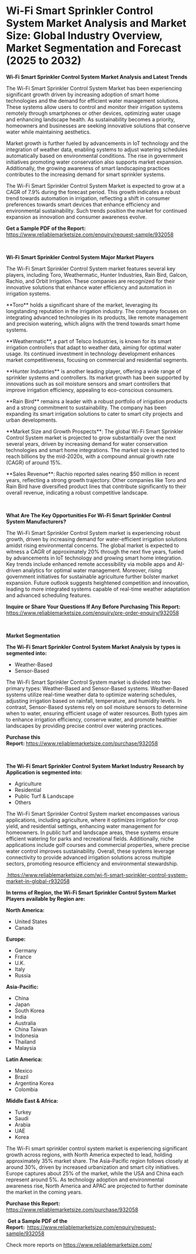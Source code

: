 <p><h1>Wi-Fi Smart Sprinkler Control System Market Analysis and Market Size: Global Industry Overview, Market Segmentation and Forecast (2025 to 2032)</h1></p><p><strong>Wi-Fi Smart Sprinkler Control System Market Analysis and Latest Trends</strong></p>
<p><p>The Wi-Fi Smart Sprinkler Control System Market has been experiencing significant growth driven by increasing adoption of smart home technologies and the demand for efficient water management solutions. These systems allow users to control and monitor their irrigation systems remotely through smartphones or other devices, optimizing water usage and enhancing landscape health. As sustainability becomes a priority, homeowners and businesses are seeking innovative solutions that conserve water while maintaining aesthetics.</p><p>Market growth is further fueled by advancements in IoT technology and the integration of weather data, enabling systems to adjust watering schedules automatically based on environmental conditions. The rise in government initiatives promoting water conservation also supports market expansion. Additionally, the growing awareness of smart landscaping practices contributes to the increasing demand for smart sprinkler systems.</p><p>The Wi-Fi Smart Sprinkler Control System Market is expected to grow at a CAGR of 7.9% during the forecast period. This growth indicates a robust trend towards automation in irrigation, reflecting a shift in consumer preferences towards smart devices that enhance efficiency and environmental sustainability. Such trends position the market for continued expansion as innovation and consumer awareness evolve.</p></p>
<p><strong>Get a Sample PDF of the Report:&nbsp;</strong> <a href="https://www.reliablemarketsize.com/enquiry/request-sample/932058?utm_campaign=2459&utm_medium=2&utm_source=Github&utm_content=ia&utm_term=21032025&utm_id=wi-fi-smart-sprinkler-control-system">https://www.reliablemarketsize.com/enquiry/request-sample/932058</a></p>
<p>&nbsp;</p>
<p><strong>Wi-Fi Smart Sprinkler Control System Major Market Players</strong></p>
<p><p>The Wi-Fi Smart Sprinkler Control System market features several key players, including Toro, Weathermatic, Hunter Industries, Rain Bird, Galcon, Rachio, and Orbit Irrigation. These companies are recognized for their innovative solutions that enhance water efficiency and automation in irrigation systems.</p><p>**Toro** holds a significant share of the market, leveraging its longstanding reputation in the irrigation industry. The company focuses on integrating advanced technologies in its products, like remote management and precision watering, which aligns with the trend towards smart home systems.</p><p>**Weathermatic**, a part of Telsco Industries, is known for its smart irrigation controllers that adapt to weather data, aiming for optimal water usage. Its continued investment in technology development enhances market competitiveness, focusing on commercial and residential segments.</p><p>**Hunter Industries** is another leading player, offering a wide range of sprinkler systems and controllers. Its market growth has been supported by innovations such as soil moisture sensors and smart controllers that improve irrigation efficiency, appealing to eco-conscious consumers.</p><p>**Rain Bird** remains a leader with a robust portfolio of irrigation products and a strong commitment to sustainability. The company has been expanding its smart irrigation solutions to cater to smart city projects and urban developments.</p><p>**Market Size and Growth Prospects**: The global Wi-Fi Smart Sprinkler Control System market is projected to grow substantially over the next several years, driven by increasing demand for water conservation technologies and smart home integrations. The market size is expected to reach billions by the mid-2020s, with a compound annual growth rate (CAGR) of around 15%.</p><p>**Sales Revenue**: Rachio reported sales nearing $50 million in recent years, reflecting a strong growth trajectory. Other companies like Toro and Rain Bird have diversified product lines that contribute significantly to their overall revenue, indicating a robust competitive landscape.</p></p>
<p>&nbsp;</p>
<p><strong>What Are The Key Opportunities For Wi-Fi Smart Sprinkler Control System Manufacturers?</strong></p>
<p><p>The Wi-Fi Smart Sprinkler Control System market is experiencing robust growth, driven by increasing demand for water-efficient irrigation solutions amidst rising environmental concerns. The global market is expected to witness a CAGR of approximately 20% through the next five years, fueled by advancements in IoT technology and growing smart home integration. Key trends include enhanced remote accessibility via mobile apps and AI-driven analytics for optimal water management. Moreover, rising government initiatives for sustainable agriculture further bolster market expansion. Future outlook suggests heightened competition and innovation, leading to more integrated systems capable of real-time weather adaptation and advanced scheduling features.</p></p>
<p><strong>Inquire or Share Your Questions If Any Before Purchasing This Report:</strong> <a href="https://www.reliablemarketsize.com/enquiry/pre-order-enquiry/932058?utm_campaign=2459&utm_medium=2&utm_source=Github&utm_content=ia&utm_term=21032025&utm_id=wi-fi-smart-sprinkler-control-system">https://www.reliablemarketsize.com/enquiry/pre-order-enquiry/932058</a></p>
<p>&nbsp;</p>
<p><strong>Market Segmentation</strong></p>
<p><strong>The Wi-Fi Smart Sprinkler Control System Market Analysis by types is segmented into:</strong></p>
<p><ul><li>Weather-Based</li><li>Sensor-Based</li></ul></p>
<p><p>The Wi-Fi Smart Sprinkler Control System market is divided into two primary types: Weather-Based and Sensor-Based systems. Weather-Based systems utilize real-time weather data to optimize watering schedules, adjusting irrigation based on rainfall, temperature, and humidity levels. In contrast, Sensor-Based systems rely on soil moisture sensors to determine when to water, ensuring efficient usage of water resources. Both types aim to enhance irrigation efficiency, conserve water, and promote healthier landscapes by providing precise control over watering practices.</p></p>
<p><strong>Purchase this Report:&nbsp;</strong><a href="https://www.reliablemarketsize.com/purchase/932058?utm_campaign=2459&utm_medium=2&utm_source=Github&utm_content=ia&utm_term=21032025&utm_id=wi-fi-smart-sprinkler-control-system">https://www.reliablemarketsize.com/purchase/932058</a></p>
<p>&nbsp;</p>
<p><strong>The Wi-Fi Smart Sprinkler Control System Market Industry Research by Application is segmented into:</strong></p>
<p><ul><li>Agriculture</li><li>Residential</li><li>Public Turf & Landscape</li><li>Others</li></ul></p>
<p><p>The Wi-Fi Smart Sprinkler Control System market encompasses various applications, including agriculture, where it optimizes irrigation for crop yield, and residential settings, enhancing water management for homeowners. In public turf and landscape areas, these systems ensure efficient watering for parks and recreational fields. Additionally, niche applications include golf courses and commercial properties, where precise water control improves sustainability. Overall, these systems leverage connectivity to provide advanced irrigation solutions across multiple sectors, promoting resource efficiency and environmental stewardship.</p></p>
<p><a href="https://www.reliablemarketsize.com/wi-fi-smart-sprinkler-control-system-market-in-global-r932058?utm_campaign=2459&utm_medium=2&utm_source=Github&utm_content=ia&utm_term=21032025&utm_id=wi-fi-smart-sprinkler-control-system">&nbsp;https://www.reliablemarketsize.com/wi-fi-smart-sprinkler-control-system-market-in-global-r932058</a></p>
<p><strong>In terms of Region, the Wi-Fi Smart Sprinkler Control System Market Players available by Region are:</strong></p>
<p>
    <p> <strong> North America: </strong>
        <ul>
            <li>United States</li>
            <li>Canada</li>
        </ul>
        </p> 
    <p> <strong> Europe: </strong>
        <ul>
            <li>Germany</li>
            <li>France</li>
            <li>U.K.</li>
            <li>Italy</li>
            <li>Russia</li>
        </ul>
        </p> 
    <p> <strong> Asia-Pacific: </strong>
        <ul>
            <li>China</li>
            <li>Japan</li>
            <li>South Korea</li>
            <li>India</li>
            <li>Australia</li>
            <li>China Taiwan</li>
            <li>Indonesia</li>
            <li>Thailand</li>
            <li>Malaysia</li>
        </ul>
        </p> 
    <p> <strong> Latin America: </strong>
        <ul>
            <li>Mexico</li>
            <li>Brazil</li>
            <li>Argentina Korea</li>
            <li>Colombia</li>
        </ul>
        </p> 
    <p> <strong> Middle East & Africa: </strong>
        <ul>
            <li>Turkey</li>
            <li>Saudi</li>
            <li>Arabia</li>
            <li>UAE</li>
            <li>Korea</li>
        </ul>
    </p>
    </p>
<p><p>The Wi-Fi smart sprinkler control system market is experiencing significant growth across regions, with North America expected to lead, holding approximately 35% market share. The Asia-Pacific region follows closely at around 30%, driven by increased urbanization and smart city initiatives. Europe captures about 25% of the market, while the USA and China each represent around 5%. As technology adoption and environmental awareness rise, North America and APAC are projected to further dominate the market in the coming years.</p></p>
<p><strong>Purchase this Report: </strong><a href="https://www.reliablemarketsize.com/purchase/932058?utm_campaign=2459&utm_medium=2&utm_source=Github&utm_content=ia&utm_term=21032025&utm_id=wi-fi-smart-sprinkler-control-system">https://www.reliablemarketsize.com/purchase/932058</a></p>
<p>&nbsp;<strong>Get a Sample PDF of the Report:&nbsp;&nbsp;</strong><a href="https://www.reliablemarketsize.com/enquiry/request-sample/932058?utm_campaign=2459&utm_medium=2&utm_source=Github&utm_content=ia&utm_term=21032025&utm_id=wi-fi-smart-sprinkler-control-system">https://www.reliablemarketsize.com/enquiry/request-sample/932058</a></p>
<p><strong></strong></p>
<p>Check more reports on <a href="https://www.reliablemarketsize.com/?utm_campaign=2459&utm_medium=2&utm_source=Github&utm_content=ia&utm_term=21032025&utm_id=wi-fi-smart-sprinkler-control-system">https://www.reliablemarketsize.com/</a></p>